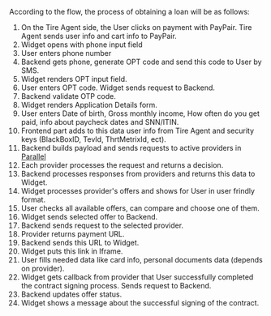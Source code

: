According to the flow, the process of obtaining a loan will be as follows:

1. On the Tire Agent side, the User clicks on payment with PayPair. Tire Agent sends user info and cart info to PayPair.
2. Widget opens with phone input field
3. User enters phone number
4. Backend gets phone, generate OPT code and send this code to User by SMS.
5. Widget renders OPT input field.
6. User enters OPT code. Widget sends request to Backend.
7. Backend validate OTP code.
8. Widget renders Application Details form.
9. User enters Date of birth, Gross monthly income, How often do you get paid, info about paycheck dates and SNN/ITIN.
10. Frontend part adds to this data user info from Tire Agent and security keys (BlackBoxID, TevId, ThrtMetrixId, ect).
11. Backend builds payload and sends requests to active providers in [Parallel](https://github.com/grosser/parallel)
12. Each provider processes the request and returns a decision.
13. Backend processes responses from providers and returns this data to Widget.
14. Widget processes provider's offers and shows for User in user frindly format.
15. User checks all available offers, can compare and choose one of them.
16. Widget sends selected offer to Backend.
17. Backend sends request to the selected provider.
18. Provider returns payment URL.
19. Backend sends this URL to Widget.
20. Widget puts this link in Iframe.
21. User fills needed data like card info, personal documents data (depends on provider).
22. Widget gets callback from provider that User successfully completed the contract signing process. Sends request to Backend.
23. Backend updates offer status.
24. Widget shows a message about the successful signing of the contract.
